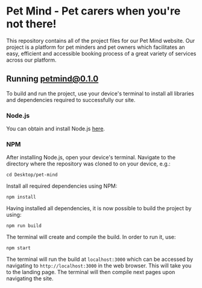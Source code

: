 
# Pet Mind - Pet carers when you're not there!
This repository contains all of the project files for our Pet Mind website. Our project is a platform for pet minders and pet owners which facilitates an easy, efficient and accessible booking process of a great variety of services across our platform.
## Running petmind@0.1.0
To build and run the project, use your device's terminal to install all libraries and dependencies required to successfully our site.
### Node.js
You can obtain and install Node.js [here](https://nodejs.org/en).
### NPM
After installing Node.js, open your device's terminal. Navigate to the directory where the repository was cloned to on your device, e.g.:
```
cd Desktop/pet-mind
```
Install all required dependencies using NPM:
```
npm install
```
Having installed all dependencies, it is now possible to build the project by using:
```
npm run build
```
The terminal will create and compile the build. In order to run it, use:
```
npm start
```
The terminal will run the build at `localhost:3000` which can be accessed by navigating to `http://localhost:3000` in the web browser. This will take you to the landing page. The terminal will then compile next pages upon navigating the site.

